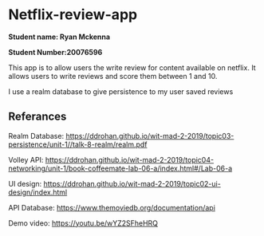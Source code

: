 # Netflix-review-app

**Student name: Ryan Mckenna**

**Student Number:20076596**

This app is to allow users the write review for content available on netflix. It allows users to write reviews and score them between 1 and 10.

I use a realm database to give persistence to my user saved reviews

##  Referances

Realm Database: https://ddrohan.github.io/wit-mad-2-2019/topic03-persistence/unit-1//talk-8-realm/realm.pdf

Volley API: https://ddrohan.github.io/wit-mad-2-2019/topic04-networking/unit-1/book-coffeemate-lab-06-a/index.html#/Lab-06-a

UI design: https://ddrohan.github.io/wit-mad-2-2019/topic02-ui-design/index.html

API Database: https://www.themoviedb.org/documentation/api


Demo video: https://youtu.be/wYZ2SFheHRQ

